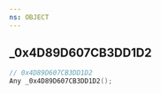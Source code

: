 ```yaml
---
ns: OBJECT
---
```

## _0x4D89D607CB3DD1D2

```c
// 0x4D89D607CB3DD1D2
Any _0x4D89D607CB3DD1D2();
```

